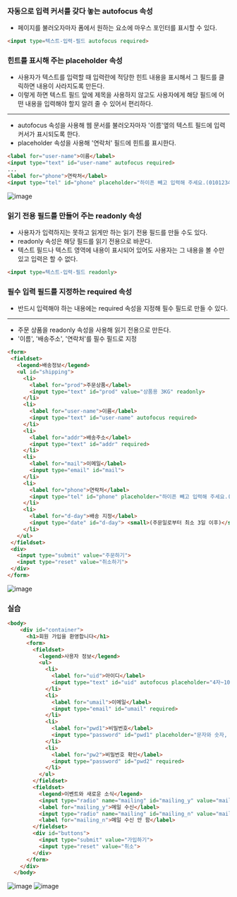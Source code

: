### 자동으로 입력 커서를 갖다 놓는 autofocus 속성

 - 페이지를 불러오자마자 폼에서 원하는 요소에 마우스 포인터를 표시할 수 있다.

 ```html
 <input type=텍스트-입력-필드 autofocus required>
 ```

### 힌트를 표시해 주는 placeholder 속성

 - 사용자가 텍스트를 입력할 때 입력란에 적당한 힌트 내용을 표시해서 그 필드를 클릭하면 내용이 사라지도록 만든다. 
 - 이렇게 하면 텍스트 필드 앞에 제목을 사용하지 않고도 사용자에게 해당 필드에 어떤 내용을 입력해야 할지 알려 줄 수 있어서 편리하다.

 ---
 - autofocus 속성을 사용해 웹 문서를 불러오자마자 '이름'옆의 텍스트 필드에 입력 커서가 표시되도록 한다.
 - placeholder 속성을 사용해 '연락처' 필드에 힌트를 표시한다.

 ```html
 <label for="user-name">이름</label>
 <input type="text" id="user-name" autofocus required>
 ...
 <label for="phone">연락처</label>
 <input type="tel" id="phone" placeholder="하이픈 빼고 입력해 주세요.(01012345678)">
 ```
 ![image](https://github.com/Seonghyun-Park/Web/assets/121333241/9e37d335-5017-4b7a-839d-b68b3bd0dc46)

### 읽기 전용 필드를 만들어 주는 readonly 속성

 - 사용자가 입력하지는 못하고 읽게만 하는 읽기 전용 필드를 만들 수도 있다.
 - readonly 속성은 해당 필드를 읽기 전용으로 바꾼다.
 - 텍스트 필드나 텍스트 영역에 내용이 표시되어 있어도 사용자는 그 내용을 볼 수만 있고 입력은 할 수 없다.

 ```html
 <input type=텍스트-입력-필드 readonly>
 ```

### 필수 입력 필드를 지정하는 required 속성

 - 반드시 입력해야 하는 내용에는 required 속성을 지정해 필수 필드로 만들 수 있다.

 ---
 - 주문 상품을 readonly 속성을 사용해 읽기 전용으로 만든다.
 - '이름', '배송주소', '연락처'를 필수 필드로 지정
 
 ```html
 <form>
  <fieldset>
    <legend>배송정보</legend>
    <ul id="shipping">
      <li>
        <label for="prod">주문상품</label>
        <input type="text" id="prod" value="상품용 3KG" readonly>
      </li>
      <li>
        <label for="user-name">이름</label>
        <input type="text" id="user-name" autofocus required>
      </li>
      <li>
        <label for="addr">배송주소</label>
        <input type="text" id="addr" required>
      </li>
      <li>
        <label for="mail">이메일</label>
        <input type="email" id="mail">
      </li>
      <li>
        <label for="phone">연락처</label>
        <input type="tel" id="phone" placeholder="하이픈 빼고 입력해 주세요.(01012345678)" required>
      </li>
      <li>
        <label for="d-day">배송 지정</label>
        <input type="date" id="d-day"> <small>(주문일로부터 최소 3일 이후)</small>
      </li>
    </ul>
  </fieldset>
  <div>
    <input type="submit" value="주문하기">
    <input type="reset" value="취소하기">
  </div>
 </form>
 ```
 ![image](https://github.com/Seonghyun-Park/Web/assets/121333241/a9b4c3b4-0872-456c-9c03-38bd28a9bb4b)

### 실습

```html
<body> 
    <div id="container">
      <h1>회원 가입을 환영합니다</h1>
      <form>
        <fieldset>
          <legend>사용자 정보</legend>    
          <ul>
            <li>
              <label for="uid">아이디</label>
              <input type="text" id="uid" autofocus placeholder="4자~10자 사이, 공백없이" required> 
            </li>
            <li>
              <label for="umail">이메일</label>
              <input type="email" id="umail" required> 
            </li>
            <li>
              <label for="pwd1">비밀번호</label>
              <input type="password" id="pwd1" placeholder="문자와 숫자, 특수 기호 포함" required> 
            </li>        
            <li>
              <label for="pw2">비밀번호 확인</label>
              <input type="password" id="pwd2" required> 
            </li>
          </ul>      
        </fieldset>
        <fieldset>
          <legend>이벤트와 새로운 소식</legend>
          <input type="radio" name="mailing" id="mailing_y" value="mailing_yes">
          <label for="mailing_y">메일 수신</label>
          <input type="radio" name="mailing" id="mailing_n" value="mailing_no" checked>
          <label for="mailing_n">메일 수신 안 함</label>     
        </fieldset>
        <div id="buttons">
          <input type="submit" value="가입하기">
          <input type="reset" value="취소">
        </div>
      </form>
    </div>           
  </body>
```
![image](https://github.com/Seonghyun-Park/Web/assets/121333241/3344bc1f-8474-48db-86a6-693131088dfe)
![image](https://github.com/Seonghyun-Park/Web/assets/121333241/4d255fa9-a094-46b2-99d0-a2af59da00f7)